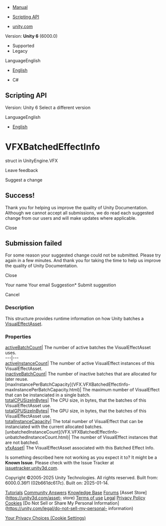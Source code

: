 [ ]()

  * [Manual](../Manual/index.html)
  * [Scripting API](../ScriptReference/index.html)

  * [unity.com](https://unity.com/)

Version: **Unity 6** (6000.0)

  * Supported
  * Legacy

LanguageEnglish

  * [English]()

  * C#

[ ](https://docs.unity3d.com)

## Scripting API

Version: Unity 6 Select a different version

LanguageEnglish

  * [English]()

# VFXBatchedEffectInfo

struct in UnityEngine.VFX

Leave feedback

Suggest a change

## Success!

Thank you for helping us improve the quality of Unity Documentation. Although
we cannot accept all submissions, we do read each suggested change from our
users and will make updates where applicable.

Close

## Submission failed

For some reason your suggested change could not be submitted. Please <a>try
again</a> in a few minutes. And thank you for taking the time to help us
improve the quality of Unity Documentation.

Close

Your name Your email Suggestion* Submit suggestion

Cancel

[ ]()

### Description

This structure provides runtime information on how Unity batches a
[VisualEffectAsset](VFX.VisualEffectAsset.html).

### Properties

[activeBatchCount](VFX.VFXBatchedEffectInfo-activeBatchCount.html)| The number
of active batches the VisualEffectAsset uses.  
---|---  
[activeInstanceCount](VFX.VFXBatchedEffectInfo-activeInstanceCount.html)| The
number of active VisualEffect instances of this VisualEffectAsset.  
[inactiveBatchCount](VFX.VFXBatchedEffectInfo-inactiveBatchCount.html)| The
number of inactive batches that are allocated for later reuse.  
[maxInstancePerBatchCapacity](VFX.VFXBatchedEffectInfo-
maxInstancePerBatchCapacity.html)| The maximum number of VisualEffect that can
be instanciated in a single batch.  
[totalCPUSizeInBytes](VFX.VFXBatchedEffectInfo-totalCPUSizeInBytes.html)| The
CPU size, in bytes, that the batches of this VisualEffectAsset use.  
[totalGPUSizeInBytes](VFX.VFXBatchedEffectInfo-totalGPUSizeInBytes.html)| The
GPU size, in bytes, that the batches of this VisualEffectAsset use.  
[totalInstanceCapacity](VFX.VFXBatchedEffectInfo-totalInstanceCapacity.html)|
The total number of VisualEffect that can be instanciated with the current
allocated batches.  
[unbatchedInstanceCount](VFX.VFXBatchedEffectInfo-
unbatchedInstanceCount.html)| The number of VisualEffect instances that are
not batched.  
[vfxAsset](VFX.VFXBatchedEffectInfo-vfxAsset.html)| The VisualEffectAsset
associated with this Batched Effect Info.  
  
Is something described here not working as you expect it to? It might be a
**Known Issue**. Please check with the Issue Tracker at
[issuetracker.unity3d.com](https://issuetracker.unity3d.com).

Copyright ©2005-2025 Unity Technologies. All rights reserved. Built from:
6000.0.36f1 (02b661dc617c). Built on: 2025-01-14.

[Tutorials](https://unity3d.com/learn) [Community
Answers](https://answers.unity3d.com) [Knowledge
Base](https://support.unity3d.com/hc/en-us)
[Forums](https://forum.unity3d.com) [Asset Store](https://unity3d.com/asset-
store) [Terms of use](https://docs.unity3d.com/Manual/TermsOfUse.html)
[Legal](https://unity.com/legal) [Privacy
Policy](https://unity.com/legal/privacy-policy)
[Cookies](https://unity.com/legal/cookie-policy) [Do Not Sell or Share My
Personal Information](https://unity.com/legal/do-not-sell-my-personal-
information)

[Your Privacy Choices (Cookie Settings)](javascript:void\(0\);)

